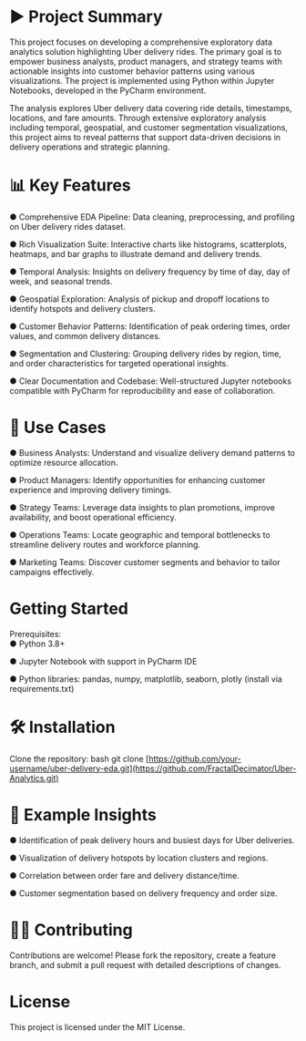 # ▶️ Project Summary
This project focuses on developing a comprehensive exploratory data analytics solution highlighting Uber delivery rides. The primary goal is to empower business analysts, product managers, and strategy teams with actionable insights into customer behavior patterns using various visualizations. The project is implemented using Python within Jupyter Notebooks, developed in the PyCharm environment.

The analysis explores Uber delivery data covering ride details, timestamps, locations, and fare amounts. Through extensive exploratory analysis including temporal, geospatial, and customer segmentation visualizations, this project aims to reveal patterns that support data-driven decisions in delivery operations and strategic planning.

# 📊 Key Features
● Comprehensive EDA Pipeline: Data cleaning, preprocessing, and profiling on Uber delivery rides dataset.

● Rich Visualization Suite: Interactive charts like histograms, scatterplots, heatmaps, and bar graphs to illustrate demand and delivery trends.

● Temporal Analysis: Insights on delivery frequency by time of day, day of week, and seasonal trends.

● Geospatial Exploration: Analysis of pickup and dropoff locations to identify hotspots and delivery clusters.

● Customer Behavior Patterns: Identification of peak ordering times, order values, and common delivery distances.

● Segmentation and Clustering: Grouping delivery rides by region, time, and order characteristics for targeted operational insights.

● Clear Documentation and Codebase: Well-structured Jupyter notebooks compatible with PyCharm for reproducibility and ease of collaboration.

# 📝 Use Cases
● Business Analysts: Understand and visualize delivery demand patterns to optimize resource allocation.

● Product Managers: Identify opportunities for enhancing customer experience and improving delivery timings.

● Strategy Teams: Leverage data insights to plan promotions, improve availability, and boost operational efficiency.

● Operations Teams: Locate geographic and temporal bottlenecks to streamline delivery routes and workforce planning.

● Marketing Teams: Discover customer segments and behavior to tailor campaigns effectively.

# Getting Started
Prerequisites:\
● Python 3.8+

● Jupyter Notebook with support in PyCharm IDE

● Python libraries: pandas, numpy, matplotlib, seaborn, plotly (install via requirements.txt)

# 🛠️ Installation
Clone the repository:
bash
git clone [https://github.com/your-username/uber-delivery-eda.git](https://github.com/FractalDecimator/Uber-Analytics.git)

# 👀 Example Insights
● Identification of peak delivery hours and busiest days for Uber deliveries.

● Visualization of delivery hotspots by location clusters and regions.

● Correlation between order fare and delivery distance/time.

● Customer segmentation based on delivery frequency and order size.

# 🤝🏽 Contributing
Contributions are welcome! Please fork the repository, create a feature branch, and submit a pull request with detailed descriptions of changes.

# License
This project is licensed under the MIT License.
